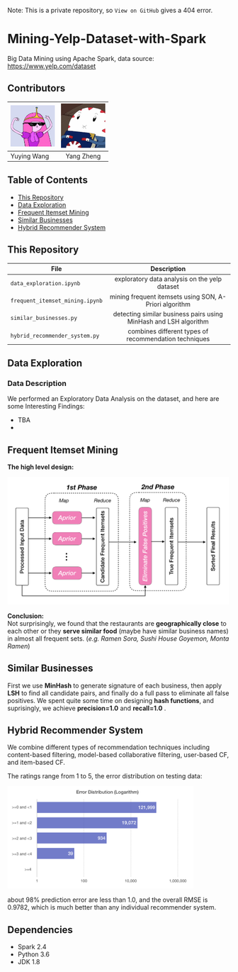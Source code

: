 Note: This is a private repository, so `View on GitHub` gives a 404 error.

# Mining-Yelp-Dataset-with-Spark
Big Data Mining using Apache Spark, data source: https://www.yelp.com/dataset

## Contributors
|  <img alt="yuying_avatar" src="imgs/yuying_avatar.jpg" width="100"/>                           |  <img alt="yang_avatar" src="imgs/yang_avatar.png" width="100"/>                |    
|---------------------------------|:---------------------------:|  
| Yuying Wang        |    Yang Zheng|   



## Table of Contents
* [This Repository](#description-of-file)
* [Data Exploration](#data-exploration)
* [Frequent Itemset Mining](#frequent-itemset-mining)
* [Similar Businesses](#similar-businesses)
* [Hybrid Recommender System](#hybrid-recommender-system)



## This Repository <a name="description-of-files"><a/> 

| File                            |      Description            |   
|---------------------------------|:---------------------------:|   
| `data_exploration.ipynb`          |     exploratory data analysis on the yelp dataset                      |   
| `frequent_itemset_mining.ipynb`   |   mining frequent itemsets using SON, A-Priori algorithm |      
| `similar_businesses.py`   |  detecting similar business pairs using MinHash and LSH algorithm  |    
| `hybrid_recommender_system.py`   | combines different types of recommendation techniques  |      
 

## Data Exploration <a name="data-exploration"/>

### Data Description
We performed an Exploratory Data Analysis on the dataset, and here are some Interesting Findings:
- TBA
- 


## Frequent Itemset Mining <a name="frequent-itemset-mining"/>
**The high level design:**

<img alt="son-algorithm" src="imgs/SON.png" width="500"/>

 **Conclusion:**  
 Not surprisingly, we found that the restaurants are **geographically close** to each other or they **serve similar food** (maybe have similar business names) in almost all frequent sets. (*e.g. Ramen Sora, Sushi House Goyemon, Monta Ramen*)



## Similar Businesses <a name="similar-businesses"/>
First we use **MinHash** to generate signature of each business, then apply **LSH** to find all candidate pairs, and finally do a full pass to eliminate all false positives. We spent quite some time on designing **hash functions**, and suprisingly, we achieve **precision=1.0** and **recall=1.0** .


## Hybrid Recommender System <a name="hybrid-recommender-system"/>

We combine different types of recommendation techniques including content-based filtering, model-based collaborative filtering, user-based CF, and item-based CF.

The ratings range from 1 to 5, the error distribution on testing data: 

<img alt="Error distribution on testing data" src="imgs/rec-error-dist.png" width="420"/>

about 98% prediction error are less than 1.0, and the overall RMSE is 0.9782, which is much better than any individual recommender system.
 

## Dependencies <a name="dependencies"/>
* Spark 2.4
* Python 3.6
* JDK 1.8
